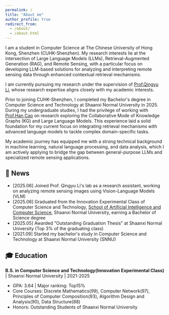 ```yaml
---
permalink: /
title: "About me"
author_profile: true
redirect_from: 
  - /about/
  - /about.html
---
```


I am a student in Computer Science at The Chinese University of Hong Kong, Shenzhen (CUHK-Shenzhen). My research interests lie at the intersection of Large Language Models (LLMs), Retrieval-Augmented Generation (RAG), and Remote Sensing, with a particular focus on developing LLM-based solutions for analyzing and interpreting remote sensing data through enhanced contextual retrieval mechanisms.

I am currently pursuing my research under the supervision of [Prof.Qingyu Li](https://lqycrystal.github.io/qingyuli.github.io/), whose research expertise aligns closely with my academic interests.

Prior to joining CUHK-Shenzhen, I completed my Bachelor's degree in Computer Science and Technology at Shaanxi Normal University in 2025. During my undergraduate studies, I had the privilege of working with [Prof.Han Cao](https://ccs.snnu.edu.cn/info/1016/2292.htm) on research exploring the Collaborative Mode of Knowledge Graphs (KG) and Large Language Models. This experience laid a solid foundation for my current focus on integrating retrieval mechanisms with advanced language models to tackle complex domain-specific tasks.

My academic journey has equipped me with a strong technical background in machine learning, natural language processing, and data analysis, which I am actively applying to bridge the gap between general-purpose LLMs and specialized remote sensing applications.

## 📰 News
- [2025.06] Joined Prof. Qingyu Li's lab as a research assistant, working on analyzing remote sensing images using Vision-Language Models (VLM)
- [2025.06] Graduated from the Innovation Experimental Class of Computer Science and Technology, [School of Artificial Intelligence and Computer Science](https://ccs.snnu.edu.cn/index.htm), Shaanxi Normal University, earning a Bachelor of Science degree
- [2025.05] Awarded "Outstanding Graduation Thesis" at Shaanxi Normal University (Top 3% of the graduating class)
- [2021.09] Started my bachelor's study in Computer Science and Technology at Shaanxi Normal University (SNNU)

## 🎓 Education
**B.S. in Computer Science and Technology(Innovation Experimental Class)** | Shaanxi Normal University | 2021-2025
- GPA: 3.64 | Major ranking: Top15%
- Core Courses: Discrete Mathematics(99), Computer Network(97), Principles of Computer Composition(93), Algorithm
Design and Analysis(90), Data Structure(88) 
- Honors: Outstanding Students of Shaanxi Normal University
